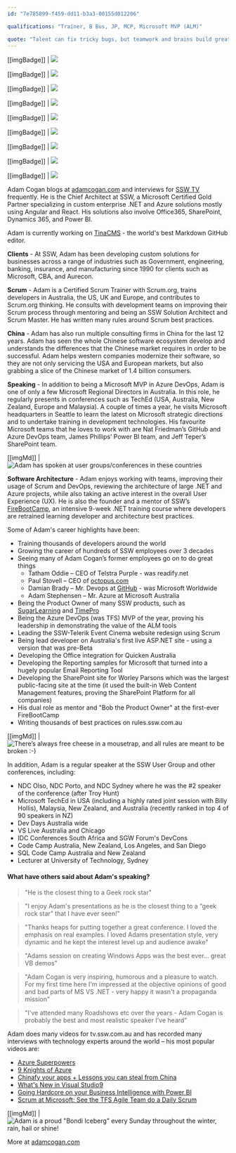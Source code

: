 ```yaml
---
id: "7e785899-f459-dd11-b3a3-00155d012206"

qualifications: "Trainer, B Bus, JP, MCP, Microsoft MVP (ALM)"

quote: "Talent can fix tricky bugs, but teamwork and brains build great software."
---
```


[[imgBadge]]
| ![](../badges/Certification-microsoft-professional.jpg)

[[imgBadge]]
| ![](../badges/Certification-microsoft-regional-director.png)

[[imgBadge]]
| ![](../badges/Certification-scrumalliance-trainer.png)

[[imgBadge]]
| ![](../badges/Certification-scrumorg-master-1.png)

[[imgBadge]]
| ![](../badges/Certification-scrumorg-developer.png)

[[imgBadge]]
| ![](../badges/Certification-scrumorg-trainer.png)

[[imgBadge]]
| ![](../badges/Business-microsoft-azure-devops.png)

[[imgBadge]]
| ![](../badges/Certification-poty-finalist-inclusion.svg)

[[imgBadge]]
| ![](../badges/Certification-poty-finalist-education.svg)

Adam Cogan blogs at [adamcogan.com](https://adamcogan.com) and interviews for [SSW TV](https://tv.ssw.com/) frequently. He is the Chief Architect at SSW, a Microsoft Certified Gold Partner specializing in custom enterprise .NET and Azure solutions mostly using Angular and React. His solutions also involve Office365, SharePoint, Dynamics 365, and Power BI. 

Adam is currently working on [TinaCMS](https://tina.io) - the world's best Markdown GitHub editor.

**Clients** - At SSW, Adam has been developing custom solutions for businesses across a range of industries such as Government, engineering, banking, insurance, and manufacturing since 1990 for clients such as Microsoft, CBA, and Aurecon.  

**Scrum** - Adam is a Certified Scrum Trainer with Scrum.org, trains developers in Australia, the US, UK and Europe, and contributes to Scrum.org thinking. He consults with development teams on improving their Scrum process through mentoring and being an SSW Solution Architect and Scrum Master. He has written many rules around Scrum best practices. 

**China** - Adam has also run multiple consulting firms in China for the last 12 years. Adam has seen the whole Chinese software ecosystem develop and understands the differences that the Chinese market requires in order to be successful. Adam helps western companies modernize their software, so they are not only servicing the USA and European markets, but also grabbing a slice of the Chinese market of 1.4 billion consumers. 

**Speaking** - In addition to being a Microsoft MVP in Azure DevOps, Adam is one of only a few Microsoft Regional Directors in Australia. In this role, he regularly presents in conferences such as TechEd (USA, Australia, New Zealand, Europe and Malaysia). A couple of times a year, he visits Microsoft headquarters in Seattle to learn the latest on Microsoft strategic directions and to undertake training in development technologies. His favourite Microsoft teams that he loves to work with are Nat Friedman’s GitHub and Azure DevOps team, James Phillips’ Power BI team, and Jeff Teper’s SharePoint team.  

[[imgMd]]
| ![Adam has spoken at user groups/conferences in these countries](./Images/Bio/figureMap.jpg)

**Software Architecture** - Adam enjoys working with teams, improving their usage of Scrum and DevOps, reviewing the architecture of large .NET and Azure projects, while also taking an active interest in the overall User Experience (UX). He is also the founder and a mentor of SSW’s [FireBootCamp](https://firebootcamp.com/), an intensive 9-week .NET training course where developers are retrained learning developer and architecture best practices. 

Some of Adam's career highlights have been: 

- Training thousands of developers around the world 
- Growing the career of hundreds of SSW employees over 3 decades 
- Seeing many of Adam Cogan’s former employees go on to do great things 
  - Tatham Oddie – CEO of Telstra Purple - was readify.net 
  - Paul Stovell – CEO of [octopus.com](https://octopus.com/)
  - Damian Brady – Mr. Devops at [GitHub](https://github.com/) - was Microsoft Worldwide
  - Adam Stephensen – Mr. Azure at Microsoft Australia
- Being the Product Owner of many SSW products, such as [SugarLearning](https://sugarlearning.com/) and [TimePro](https://sswtimepro.com/) 
- Being the Azure DevOps (was TFS) MVP of the year, proving his leadership in demonstrating the value of the ALM tools 
- Leading the SSW-Telerik Event Cinema website redesign using Scrum 
- Being lead developer on Australia's first live ASP.NET site - using a version that was pre-Beta 
- Developing the Office integration for Quicken Australia 
- Developing the Reporting samples for Microsoft that turned into a hugely popular Email Reporting Tool 
- Developing the SharePoint site for Worley Parsons which was the largest public-facing site at the time (it used the built-in Web Content Management features, proving the SharePoint Platform for all companies) 
- His dual role as mentor and "Bob the Product Owner" at the first-ever FireBootCamp 
- Writing thousands of best practices on rules.ssw.com.au  

[[imgMd]]
| ![There’s always free cheese in a mousetrap, and all rules are meant to be broken :-)](./Images/Bio/figureMouse.jpg)

In addition, Adam is a regular speaker at the SSW User Group and other conferences, including: 

- NDC Olso, NDC Porto, and NDC Sydney where he was the #2 speaker of the conference (after Troy Hunt) 
- Microsoft TechEd in USA (including a highly rated joint session with Billy Hollis), Malaysia, New Zealand, and Australia (recently ranked in top 4 of 90 speakers in NZ) 
- Dev Days Australia wide 
- VS Live Australia and Chicago 
- IDC Conferences South Africa and SGW Forum's DevCons 
- Code Camp Australia, New Zealand, Los Angeles, and San Diego 
- SQL Code Camp Australia and New Zealand 
- Lecturer at University of Technology, Sydney 

#### What have others said about Adam's speaking?

> "He is the closest thing to a Geek rock star"

> "I enjoy Adam's presentations as he is the closest thing to a “geek rock star” that I have ever seen!"

> "Thanks heaps for putting together a great conference. I loved the emphasis on real examples. I loved Adams presentation style, very dynamic and he kept the interest level up and audience awake"

> "Adams session on creating Windows Apps was the best ever… great VB demos"

> "Adam Cogan is very inspiring, humorous and a pleasure to watch. For my first time here I'm impressed at the objective opinions of good and bad parts of MS VS .NET - very happy it wasn't a propaganda mission"

> "I've attended many Roadshows etc over the years - Adam Cogan is probably the best and most realistic speaker I've heard"

Adam does many videos for tv.ssw.com.au and has recorded many interviews with technology experts around the world – his most popular videos are: 

- [Azure Superpowers](https://www.youtube.com/playlist?list=PLpiOR7CBNvlp0L_t5Mq7kqeSgvlpl4mQh)
- [9 Knights of Azure](https://youtu.be/-Ac7z3YEkNI)
- [Chinafy your apps + Lessons you can steal from China](https://youtu.be/NtuFfWVJF_w)
- [What's New in Visual Studio9](https://youtu.be/4F0B1GdqK5c)
- [Going Hardcore on your Business Intelligence with Power BI](https://youtu.be/0gSgpzmbrBM)
- [Scrum at Microsoft: See the TFS Agile Team do a Daily Scrum](https://youtu.be/YR84qH6d7QE)

[[imgMd]]
| ![Adam is a proud "Bondi Iceberg" every Sunday throughout the winter, rain, hail or shine!](./Images/Bio/figureIce.jpg)

More at [adamcogan.com](https://adamcogan.com)
